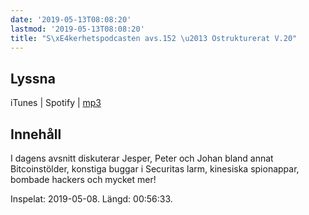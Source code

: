 ```yaml
---
date: '2019-05-13T08:08:20'
lastmod: '2019-05-13T08:08:20'
title: "S\xE4kerhetspodcasten avs.152 \u2013 Ostrukturerat V.20"
---
```

## Lyssna

iTunes \| Spotify \| [mp3](http://traffic.libsyn.com/sakerhetspodcasten/2019-05-08_Sakerhetspodcasten.mp3)

## Innehåll

I dagens avsnitt diskuterar Jesper, Peter och Johan bland annat Bitcoinstölder, konstiga
buggar i Securitas larm, kinesiska spionappar, bombade hackers och mycket mer!

Inspelat: 2019-05-08. Längd: 00:56:33.

